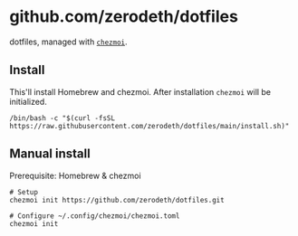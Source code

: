 # github.com/zerodeth/dotfiles

dotfiles, managed with [`chezmoi`](https://github.com/twpayne/chezmoi).

## Install

This'll install Homebrew and chezmoi. After installation `chezmoi` will be initialized.

```shell
/bin/bash -c "$(curl -fsSL https://raw.githubusercontent.com/zerodeth/dotfiles/main/install.sh)"
```

## Manual install

Prerequisite: Homebrew & chezmoi

```shell
# Setup
chezmoi init https://github.com/zerodeth/dotfiles.git

# Configure ~/.config/chezmoi/chezmoi.toml
chezmoi init
```
